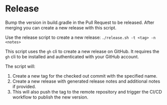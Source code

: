 # Release

Bump the version in build.gradle in the Pull Request to be released. After merging you can create a new release with this script.

Use the release script to create a new release: `./release.sh -t <tag> -n <notes>`

This script uses the `gh` cli to create a new release on GitHub. It requires the `gh` cli to be installed and authenticated with your GitHub account.

The script will:

1. Create a new tag for the checked out commit with the specified name.
2. Create a new release with generated release notes and additional notes if provided.
3. This will also push the tag to the remote repository and trigger the CI/CD workflow to publish the new version.

